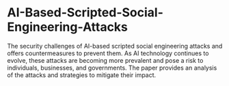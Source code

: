 # AI-Based-Scripted-Social-Engineering-Attacks
The security challenges of AI-based scripted social engineering attacks and offers countermeasures to prevent them. As AI technology continues to evolve, these attacks are becoming more prevalent and pose a risk to individuals, businesses, and governments. The paper provides an analysis of the attacks and strategies to mitigate their impact.
